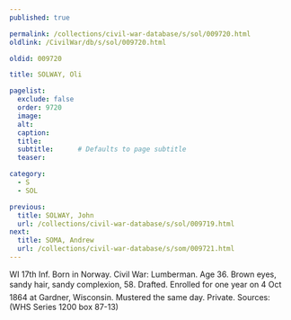 ```yaml
---
published: true

permalink: /collections/civil-war-database/s/sol/009720.html
oldlink: /CivilWar/db/s/sol/009720.html

oldid: 009720

title: SOLWAY, Oli

pagelist:
  exclude: false
  order: 9720
  image: 
  alt:
  caption:
  title:
  subtitle:      # Defaults to page subtitle
  teaser:

category: 
  - S 
  - SOL

previous:
  title: SOLWAY, John
  url: /collections/civil-war-database/s/sol/009719.html  
next:
  title: SOMA, Andrew
  url: /collections/civil-war-database/s/som/009721.html   
---
```

WI 17th Inf. Born in Norway. Civil War: Lumberman. Age 36. Brown eyes, sandy hair, sandy complexion, 5&#146;8&#148;. Drafted. Enrolled for one year on 4 Oct 1864 at Gardner, Wisconsin. Mustered the same day. Private. Sources: (WHS Series 1200 box 87-13)